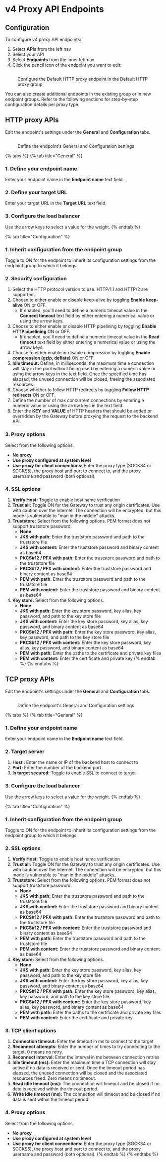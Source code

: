 # v4 Proxy API Endpoints

## Configuration

To configure v4 proxy API endpoints:

1. Select **APIs** from the left nav
2. Select your API&#x20;
3. Select **Endpoints** from the inner left nav
4. Click the pencil icon of the endpoint you want to edit:&#x20;

<figure><img src="../../../../.gitbook/assets/edit HTTP endpoint.png" alt=""><figcaption><p>Configure the Default HTTP proxy endpoint in the Default HTTP proxy group</p></figcaption></figure>

You can also create additional endpoints in the existing group or in new endpoint groups. Refer to the following sections for step-by-step configuration details per proxy type.

## HTTP proxy APIs

Edit the endpoint's settings under the **General** and **Configuration** tabs.

<figure><img src="../../../../.gitbook/assets/edit HTTP endpoint settings.png" alt=""><figcaption><p>Define the endpoint's General and Configuration settings</p></figcaption></figure>

{% tabs %}
{% tab title="General" %}
### 1. Define your endpoint name

Enter your endpoint name in the **Endpoint name** text field.

### 2. Define your target URL

Enter your target URL in the **Target URL** text field.

### 3. Configure the load balancer

Use the arrow keys to select a value for the weight.
{% endtab %}

{% tab title="Configuration" %}
### 1. Inherit configuration from the endpoint group

Toggle to ON for the endpoint to inherit its configuration settings from the endpoint group to which it belongs.

### **2. Security configuration**

1. Select the HTTP protocol version to use. HTTP/1.1 and HTTP/2 are supported.
2. Choose to either enable or disable keep-alive by toggling **Enable keep-alive** ON or OFF.
   * If enabled, you'll need to define a numeric timeout value in the **Connect timeout** text field by either entering a numerical value or using the arrow keys.
3. Choose to either enable or disable HTTP pipelining by toggling **Enable HTTP pipelining** ON or OFF.
   * If enabled, you'll need to define a numeric timeout value in the **Read timeout** text field by either entering a numerical value or using the arrow keys.
4. Choose to either enable or disable compression by toggling **Enable compression (gzip, deflate)** ON or OFF.
5. **Idle timeout:** Define, in milliseconds, the maximum time a connection will stay in the pool without being used by entering a numeric value or using the arrow keys in the text field. Once the specified time has elapsed, the unused connection will be closed, freeing the associated resources.
6. Choose whether to follow HTTP redirects by toggling **Follow HTTP redirects** ON or OFF.
7. Define the number of max concurrent connections by entering a numeric value or using the arrow keys in the text field.
8. Enter the **KEY** and **VALUE** of HTTP headers that should be added or overridden by the Gateway before proxying the request to the backend API.

### **3. Proxy options**

Select from the following options.

* **No proxy**
* **Use proxy configured at system level**
* **Use proxy for client connections:** Enter the proxy type (SOCKS4 or SOCKS5), the proxy host and port to connect to, and the proxy username and password (both optional).

### 4. SSL options

1. **Verify Host:** Toggle to enable host name verification
2. **Trust all:** Toggle ON for the Gateway to trust any origin certificates. Use with caution over the Internet. The connection will be encrypted, but this mode is vulnerable to "man in the middle" attacks.
3. **Truststore:** Select from the following options. PEM format does not support truststore password.
   * **None**
   * **JKS with path:** Enter the truststore password and path to the truststore file
   * **JKS with content:** Enter the truststore password and binary content as base64
   * **PKCS#12 / PFX with path:** Enter the truststore password and path to the truststore file
   * **PKCS#12 / PFX with content:** Enter the truststore password and binary content as base64
   * **PEM with path:** Enter the truststore password and path to the truststore file
   * **PEM with content:** Enter the truststore password and binary content as base64
4. **Key store:** Select from the following options.
   * **None**
   * **JKS with path:** Enter the key store password, key alias, key password, and path to the key store file
   * **JKS with content:** Enter the key store password, key alias, key password, and binary content as base64
   * **PKCS#12 / PFX with path:** Enter the key store password, key alias, key password, and path to the key store file
   * **PKCS#12 / PFX with content:** Enter the key store password, key alias, key password, and binary content as base64
   * **PEM with path:** Enter the paths to the certificate and private key files
   * **PEM with content:** Enter the certificate and private key
{% endtab %}
{% endtabs %}

## TCP proxy APIs

Edit the endpoint's settings under the **General** and **Configuration** tabs.

<figure><img src="../../../../.gitbook/assets/tcp_endpoints config.png" alt=""><figcaption><p>Define the endpoint's General and Configuration settings</p></figcaption></figure>

{% tabs %}
{% tab title="General" %}
### 1. Define your endpoint name

Enter your endpoint name in the **Endpoint name** text field.

### 2. Target server

1. **Host :** Enter the name or IP of the backend host to connect to
2. **Port:** Enter the number of the backend port
3. **Is target secured:** Toggle to enable SSL to connect to target

### 3. Configure the load balancer

Use the arrow keys to select a value for the weight.
{% endtab %}

{% tab title="Configuration" %}
### 1. Inherit configuration from the endpoint group

Toggle to ON for the endpoint to inherit its configuration settings from the endpoint group to which it belongs.

### 2. SSL options

1. **Verify Host:** Toggle to enable host name verification
2. **Trust all:** Toggle ON for the Gateway to trust any origin certificates. Use with caution over the Internet. The connection will be encrypted, but this mode is vulnerable to "man in the middle" attacks.
3. **Truststore:** Select from the following options. PEM format does not support truststore password.
   * **None**
   * **JKS with path:** Enter the truststore password and path to the truststore file
   * **JKS with content:** Enter the truststore password and binary content as base64
   * **PKCS#12 / PFX with path:** Enter the truststore password and path to the truststore file
   * **PKCS#12 / PFX with content:** Enter the truststore password and binary content as base64
   * **PEM with path:** Enter the truststore password and path to the truststore file
   * **PEM with content:** Enter the truststore password and binary content as base64
4. **Key store:** Select from the following options.
   * **None**
   * **JKS with path:** Enter the key store password, key alias, key password, and path to the key store file
   * **JKS with content:** Enter the key store password, key alias, key password, and binary content as base64
   * **PKCS#12 / PFX with path:** Enter the key store password, key alias, key password, and path to the key store file
   * **PKCS#12 / PFX with content:** Enter the key store password, key alias, key password, and binary content as base64
   * **PEM with path:** Enter the paths to the certificate and private key files
   * **PEM with content:** Enter the certificate and private key

### 3. TCP client options

1. **Connection timeout:** Enter the timeout in ms to connect to the target
2. **Reconnect attempts:** Enter the number of times to try connecting to the target. 0 means no retry.
3. **Reconnect interval:** Enter the interval in ms between connection retries
4. **Idle timeout (ms):** Enter the maximum time a TCP connection will stay active if no data is received or sent. Once the timeout period has elapsed, the unused connection will be closed and the associated resources freed. Zero means no timeout.
5. **Read idle timeout (ms):** The connection will timeout and be closed if no data is received within the timeout period.
6. **Write idle timeout (ms):** The connection will timeout and be closed if no data is sent within the timeout period.

### 4. Proxy options

Select from the following options.

* **No proxy**
* **Use proxy configured at system level**
* **Use proxy for client connections:** Enter the proxy type (SOCKS4 or SOCKS5), the proxy host and port to connect to, and the proxy username and password (both optional).
{% endtab %}
{% endtabs %}
